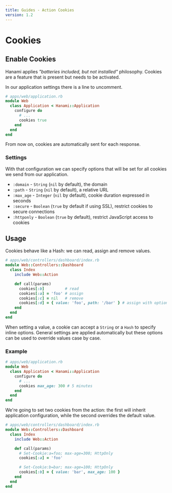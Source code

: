 ```yaml
---
title: Guides - Action Cookies
version: 1.2
---
```


# Cookies

## Enable Cookies

Hanami applies _"batteries included, but not installed"_ philosophy.
Cookies are a feature that is present but needs to be activated.

In our application settings there is a line to uncomment.

```ruby
# apps/web/application.rb
module Web
  class Application < Hanami::Application
    configure do
      # ...
      cookies true
    end
  end
end
```

From now on, cookies are automatically sent for each response.

### Settings

With that configuration we can specify options that will be set for all cookies we send from our application.

  * `:domain` - `String` (`nil` by default), the domain
  * `:path` - `String` (`nil` by default), a relative URL
  * `:max_age` - `Integer` (`nil` by default), cookie duration expressed in seconds
  * `:secure` - `Boolean` (`true` by default if using SSL), restrict cookies to secure connections
  * `:httponly` - `Boolean` (`true` by default), restrict JavaScript access to cookies

## Usage

Cookies behave like a Hash: we can read, assign and remove values.

```ruby
# apps/web/controllers/dashboard/index.rb
module Web::Controllers::Dashboard
  class Index
    include Web::Action

    def call(params)
      cookies[:b]         # read
      cookies[:a] = 'foo' # assign
      cookies[:c] = nil   # remove
      cookies[:d] = { value: 'foo', path: '/bar' } # assign with options
    end
  end
end
```

When setting a value, a cookie can accept a `String` or a `Hash` to specify inline options.
General settings are applied automatically but these options can be used to override values case by case.

### Example

```ruby
# apps/web/application.rb
module Web
  class Application < Hanami::Application
    configure do
      # ...
      cookies max_age: 300 # 5 minutes
    end
  end
end
```

We're going to set two cookies from the action: the first will inherit application configuration, while the second overrides the default value.

```ruby
# apps/web/controllers/dashboard/index.rb
module Web::Controllers::Dashboard
  class Index
    include Web::Action

    def call(params)
      # Set-Cookie:a=foo; max-age=300; HttpOnly
      cookies[:a] = 'foo'

      # Set-Cookie:b=bar; max-age=100; HttpOnly
      cookies[:b] = { value: 'bar', max_age: 100 }
    end
  end
end
```
